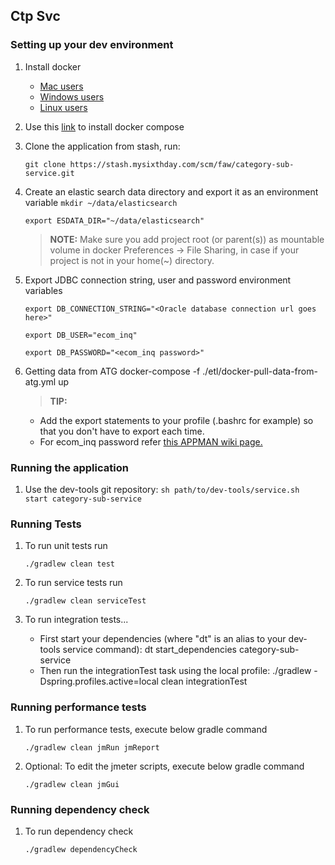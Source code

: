 ## Ctp Svc

### Setting up your dev environment

1.  Install docker
    * [Mac users](https://docs.docker.com/docker-for-mac/)
    * [Windows users](https://docs.docker.com/engine/installation/windows/)
    * [Linux users](https://docs.docker.com/engine/installation/linux/ubuntulinux/)

2.  Use this [link](https://docs.docker.com/compose/install/) to install docker compose

3.  Clone the application from stash, run:

    ```
    git clone https://stash.mysixthday.com/scm/faw/category-sub-service.git
    ```
4.  Create an elastic search data directory and export it as an environment variable
    `mkdir ~/data/elasticsearch`

    `export ESDATA_DIR="~/data/elasticsearch"`

    > **NOTE:** Make sure you add project root (or parent(s)) as mountable volume in docker Preferences -> File Sharing,
                in case if your project is not in your home(~) directory.

5.  Export JDBC connection string, user and password environment variables

    `export DB_CONNECTION_STRING="<Oracle database connection url goes here>"`

    `export DB_USER="ecom_inq"`

    `export DB_PASSWORD="<ecom_inq password>"`

6. Getting data from ATG
	 docker-compose -f ./etl/docker-pull-data-from-atg.yml up

    > **TIP:**
    * Add the export statements to your profile (.bashrc for example) so that you don't have to export each time.
    * For ecom_inq password refer [this APPMAN wiki page.](https://wiki.mysixthday.com/display/APPMAN/Password+for+ecom_inq+account)

### Running the application

1. Use the dev-tools git repository: `sh path/to/dev-tools/service.sh start category-sub-service`

### Running Tests

1. To run unit tests run

    `./gradlew clean test`

2. To run service tests run

    `./gradlew clean serviceTest`

3. To run integration tests...
    - First start your dependencies (where "dt" is an alias to your dev-tools service command): dt start_dependencies category-sub-service
    - Then run the integrationTest task using the local profile: ./gradlew -Dspring.profiles.active=local clean integrationTest

### Running performance tests

1. To run performance tests, execute below gradle command

    `./gradlew clean jmRun jmReport`

2. Optional: To edit the jmeter scripts, execute below gradle command

    `./gradlew clean jmGui`

### Running dependency check

1. To run dependency check

    `./gradlew dependencyCheck`

